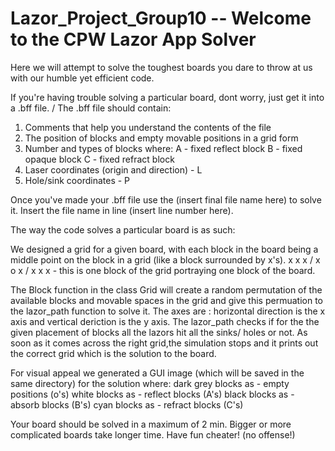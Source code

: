 # Lazor_Project_Group10 -- Welcome to the CPW Lazor App Solver

Here we will attempt to solve the toughest boards you dare to throw at us with our humble yet efficient code.

If you're having trouble solving a particular board, dont worry, just get it into a .bff file. /
The .bff file should contain:
1. Comments that help you understand the contents of the file 
2. The position of blocks and empty movable positions in a grid form
3. Number and types of blocks where:
    A - fixed reflect block
    B - fixed opaque block
    C - fixed refract block
4. Laser coordinates (origin and direction) - L
5. Hole/sink coordinates - P

Once you've made your .bff file use the (insert final file name here) to solve it.
Insert the file name in line (insert line number here).

The way the code solves a particular board is as such:

We designed a grid for a given board, with each block in the
board being a middle point on the block in a grid (like a block surrounded by x's).
x x x /
x o x /
x x x - this is one block of the grid portraying one block of the board.

The Block function in the class Grid will create a random permutation of the available blocks and movable spaces in the grid and give this permuation to the lazor_path function to solve it. The axes are : horizontal direction is the x axis and vertical deriction is the y axis. The lazor_path checks if for the the given placement of blocks all the lazors hit all the sinks/ holes or not. As soon as it comes across the right grid,the simulation stops and it prints out the correct grid which is the solution to the board.

For visual appeal we generated a GUI image (which will be saved in the same directory) for the solution where:
 dark grey blocks as - empty positions (o's)
 white blocks as - reflect blocks (A's)
 black blocks as - absorb blocks (B's)
 cyan blocks as - refract blocks (C's)

Your board should be solved in a maximum of 2 min. Bigger or more complicated boards take longer time.
Have fun cheater! (no offense!)
